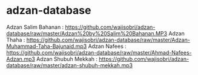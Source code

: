 # adzan-database

Adzan Salim Bahanan : https://github.com/wajisobri/adzan-database/raw/master/Adzan%20by%20Salim%20Bahanan.MP3
Adzan Thaha : https://github.com/wajisobri/adzan-database/raw/master/Adzan-Muhammad-Taha-Bajunaid.mp3
Adzan Nafees : https://github.com/wajisobri/adzan-database/raw/master/Ahmad-Nafees-Adzan.mp3
Adzan Shubuh Mekkah : https://github.com/wajisobri/adzan-database/raw/master/adzan-shubuh-mekkah.mp3
